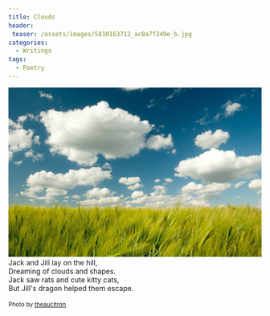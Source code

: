 ```yaml
---
title: Clouds
header:
 teaser: /assets/images/5810163712_ac8a7f249e_b.jpg
categories:
  - Writings
tags:
  - Poetry
---
```

<img src="/assets/images/5810163712_ac8a7f249e_b.jpg">Jack and Jill lay on the hill,  
Dreaming of clouds and shapes.  
Jack saw rats and cute kitty cats,  
But Jill's dragon helped them escape.

<small>Photo by <a href="http://www.flickr.com/photos/9190330@N06/5810163712">theaucitron</a></small>